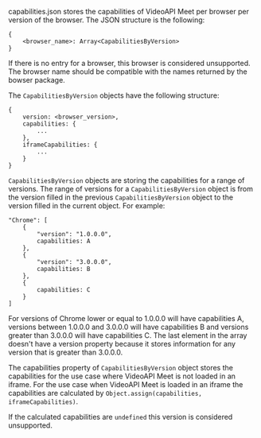 capabilities.json stores the capabilities of VideoAPI Meet per browser per version of the browser. The JSON structure is the following:
```
{
    <browser_name>: Array<CapabilitiesByVersion>
}
```

If there is no entry for a browser, this browser is considered unsupported. The browser name should be compatible with the names returned by the bowser package.

The `CapabilitiesByVersion` objects have the following structure:
```
{
    version: <browser_version>,
    capabilities: {
        ...
    },
    iframeCapabilities: {
        ...
    }
}
```
`CapabilitiesByVersion` objects are storing the capabilities for a range of versions. The range of versions for a `CapabilitiesByVersion` object is from the version filled in the previous `CapabilitiesByVersion` object to the version filled in the current object.  For example:
```
"Chrome": [
    {
        "version": "1.0.0.0",
        capabilities: A
    },
    {
        "version": "3.0.0.0",
        capabilities: B
    },
    {
        capabilities: C
    }
]
```

For versions of Chrome lower or equal to 1.0.0.0 will have capabilities A, versions between 1.0.0.0 and 3.0.0.0 will have capabilities B and versions greater than 3.0.0.0 will have capabilities C. The last element in the array doesn't have a version property because it stores information for any version that is greater than 3.0.0.0.

The capabilities property of `CapabilitiesByVersion` object stores the capabilities for the use case where VideoAPI Meet is not loaded in an iframe. For the use case when VideoAPI Meet is loaded in an iframe the capabilities are calculated by `Object.assign(capabilities, iframeCapabilities)`.


If the calculated capabilities are `undefined` this version is considered  unsupported.
